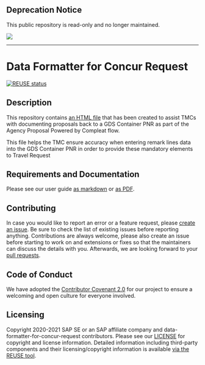 ## Deprecation Notice

This public repository is read-only and no longer maintained.

![](https://img.shields.io/badge/STATUS-NOT%20CURRENTLY%20MAINTAINED-red.svg?longCache=true&style=flat)

---

# Data Formatter for Concur Request

[![REUSE status](https://api.reuse.software/badge/github.com/SAP/data-formatter-for-concur-request)](https://api.reuse.software/info/github.com/SAP/data-formatter-for-concur-request)

## Description

This repository contains [an HTML file](dataformatterforconcurrequest.html) that has been created to assist TMCs with documenting proposals back to a GDS Container PNR as part of the Agency Proposal Powered by Compleat flow.

This file helps the TMC ensure accuracy when entering remark lines data into the GDS Container PNR in order to provide these mandatory elements to Travel Request

## Requirements and Documentation

Please see our user guide [as markdown](doc/data-formatter-for-concur-request-guide.md) or [as PDF](doc/data-formatter-for-concur-request-guide.pdf).

## Contributing

In case you would like to report an error or a feature request, please [create an issue](https://github.com/SAP/data-formatter-for-concur-request/issues). Be sure to check the list of existing issues before reporting anything.
Contributions are always welcome, please also create an issue before starting to work on and extensions or fixes so that the maintainers can discuss the details with you. Afterwards, we are looking forward to your [pull requests](https://github.com/SAP/data-formatter-for-concur-request/pulls).

## Code of Conduct

We have adopted the [Contributor Covenant 2.0](https://github.com/SAP/.github/blob/main/CODE_OF_CONDUCT.md) for our project to ensure a welcoming and open culture for everyone involved.

## Licensing

Copyright 2020-2021 SAP SE or an SAP affiliate company and data-formatter-for-concur-request contributors. Please see our [LICENSE](LICENSE) for copyright and license information. Detailed information including third-party components and their licensing/copyright information is available [via the REUSE tool](https://api.reuse.software/info/github.com/SAP/data-formatter-for-concur-request).
